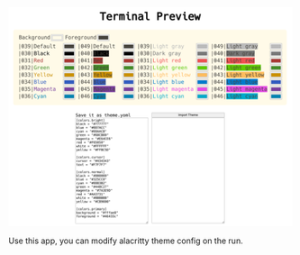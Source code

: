 ![Preview Capture](./assets/imgs/cap.png)

Use this app, you can modify alacritty theme config on the run.